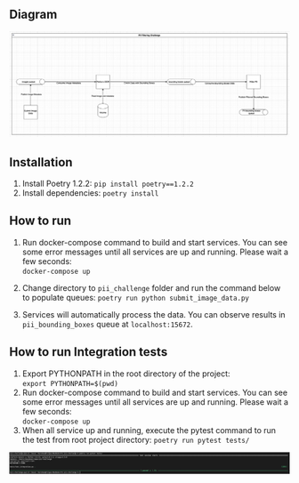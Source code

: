 ## Diagram
![](readme-images/diagram.png)
## Installation
1. Install Poetry 1.2.2: `pip install poetry==1.2.2`
2. Install dependencies: `poetry install`

## How to run
1. Run docker-compose command to build and start services. You can see some error messages until all services are up and running. Please wait a few seconds:  
`docker-compose up`

2. Change directory to `pii_challenge` folder and run the command below to populate queues:
`poetry run python submit_image_data.py`

3. Services will automatically process the data. You can observe results in `pii_bounding_boxes` queue at `localhost:15672`. 

## How to run Integration tests
1. Export PYTHONPATH in the root directory of the project:  
`export PYTHONPATH=$(pwd)`
2. Run docker-compose command to build and start services. You can see some error messages until all services are up and running. Please wait a few seconds:  
`docker-compose up`
3. When all service up and running, execute the pytest command to run the test from root project directory:
`poetry run pytest tests/`

![](readme-images/integration_test_result.png)
